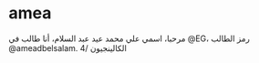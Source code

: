 # amea
مرحبا، اسمي علي محمد عيد عبد السلام، أنا طالب في @EG، رمز الطالب @ameadbelsalam. الكالينجيون
/4

